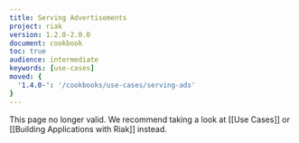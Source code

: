 ```yaml
---
title: Serving Advertisements
project: riak
version: 1.2.0-2.0.0
document: cookbook
toc: true
audience: intermediate
keywords: [use-cases]
moved: {
  '1.4.0-': '/cookbooks/use-cases/serving-ads'
}
---
```


This page no longer valid. We recommend taking a look at [[Use Cases]] or [[Building Applications with Riak]] instead.